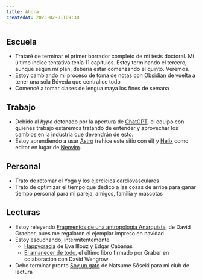 ```yaml
---
title: Ahora
createdAt: 2023-02-01T09:30
---
```


## Escuela

- Trataré de terminar el primer borrador completo de mi tesis doctoral. Mi último índice tentativo tenía 11 capítulos. Estoy terminando el tercero, aunque según mi plan, debería estar comenzando el quinto. Veremos.
- Estoy cambiando mi proceso de toma de notas con [Obsidian](https://obsidian.md/) de vuelta a tener una sóla Bóveda que centralice todo
- Comencé a tomar clases de lengua maya los fines de semana

## Trabajo

- Debido al *hype* detonado por la apertura de [ChatGPT](https://es.wikipedia.org/wiki/ChatGPT#Recepci%C3%B3n), el equipo con quienes trabajo estaremos tratando de entender y aprovechar los cambios en la industria que devendrán de esto.
- Estoy aprendiendo a usar [Astro](https://astro.build/) (rehice este sitio con él) y [Helix](https://helix-editor.com/) como editor en lugar de [Neovim](https://neovim.io/).

## Personal

- Trato de retomar el Yoga y los ejercicios cardiovasculares
- Trato de optimizar el tiempo que dedico a las cosas de arriba para ganar tiempo personal para mi pareja, amigos, familia y mascotas

## Lecturas

- Estoy releyendo [Fragmentos de una antropología Anarquista](https://libros.metabiblioteca.org/bitstream/001/520/1/Fragmentos%20de%20antropolog%C3%ADa%20anarquista.pdf), de David Graeber, pues me regalaron el ejemplar impreso en navidad
- Estoy escuchando, intermitentemente
  - [Happycracia](https://youtu.be/H25lA0pBVJU) de Eva Illouz y Edgar Cabanas
  - [El amanecer de todo](https://youtu.be/j80LryvLO5s), el último libro firmado por Graber en colaboración con David Wengrow
- Debo terminar pronto [Soy un gato](https://es.wikipedia.org/wiki/Soy_un_gato) de Natsume Sōseki para mi club de lectura
